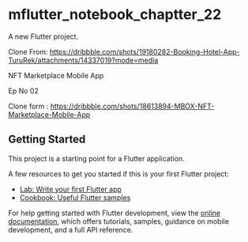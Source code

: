 # mflutter_notebook_chaptter_22

A new Flutter project.

Clone From: https://dribbble.com/shots/19180282-Booking-Hotel-App-TuruRek/attachments/14337019?mode=media

NFT Marketplace Mobile App

Ep No 02

Clone form : https://dribbble.com/shots/18613894-MBOX-NFT-Marketplace-Mobile-App

## Getting Started

This project is a starting point for a Flutter application.

A few resources to get you started if this is your first Flutter project:

- [Lab: Write your first Flutter app](https://docs.flutter.dev/get-started/codelab)
- [Cookbook: Useful Flutter samples](https://docs.flutter.dev/cookbook)

For help getting started with Flutter development, view the
[online documentation](https://docs.flutter.dev/), which offers tutorials,
samples, guidance on mobile development, and a full API reference.
